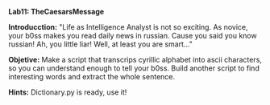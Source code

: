 **Lab11: TheCaesarsMessage**

**Introducction:** "Life as Intelligence Analyst is not so exciting. As novice, your b0ss makes you read daily news in russian. Cause you said you know russian!
Ah, you little liar! Well, at least you are smart..."

**Objetive:** Make a script that transcrips cyrillic alphabet into ascii characters, so you can understand enough to tell your b0ss. Build another script to find interesting words and extract the whole sentence.

**Hints:** Dictionary.py is ready, use it!
